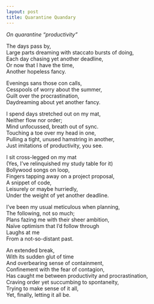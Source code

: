 ```yaml
---
layout: post
title: Quarantine Quandary
---
```


_On quarantine “productivity”_

The days pass by,   
Large parts dreaming with staccato bursts of doing,  
Each day chasing yet another deadline,  
Or now that I have the time,  
Another hopeless fancy.  

Evenings sans those con calls,   
Cesspools of worry about the summer,  
Guilt over the procrastination,  
Daydreaming about yet another fancy.  

I spend days stretched out on my mat,  
Neither flow nor order;  
Mind unfocussed, breath out of sync.  
Touching a toe over my head in one,  
Pulling a tight, unused hamstring in another,   
Just imitations of productivity, you see.  

I sit cross-legged on my mat  
(Yes, I’ve relinquished my study table for it)  
Bollywood songs on loop,  
Fingers tapping away on a project proposal,  
A snippet of code,  
Leisurely or maybe hurriedly,  
Under the weight of yet another deadline.  

I’ve been my usual meticulous when planning,  
The following, not so much;  
Plans fazing me with their sheer ambition,  
Naïve optimism that I’d follow through  
Laughs at me  
From a not-so-distant past.  

An extended break,  
With its sudden glut of time   
And overbearing sense of containment,  
Confinement with the fear of contagion,  
Has caught me between productivity and procrastination,  
Craving order yet succumbing to spontaneity,  
Trying to make sense of it all,  
Yet, finally, letting it all be.  
